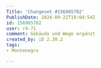 ```yaml
---
Title: 'Changeset #156965702'
PublishDate: 2024-09-22T19:04:54Z
id: 156965702
user: r4-71
comment: Gebäude und Wege ergänzt
created_by: iD 2.30.2
tags:
- Montenegro

---
```

